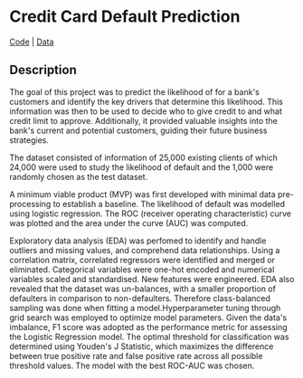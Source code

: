 # Credit Card Default Prediction
[Code]() | [Data]()

## Description
The goal of this project was to predict the likelihood of for a bank's customers and identify the key drivers that determine this likelihood. This information was then to be used to decide who to give credit to and what credit limit to approve. Additionally, it provided valuable insights into the bank's current and potential customers, guiding their future business strategies.

The dataset consisted of information of 25,000 existing clients of which 24,000 were used to study the likelihood of default and the 1,000 were randomly chosen as the test dataset.

A minimum viable product (MVP) was first developed with minimal data pre-processing to establish a baseline. The likelihood of default was modelled using logistic regression. The ROC (receiver operating characteristic) curve was plotted and the area under the curve (AUC) was computed.

Exploratory data analysis (EDA) was perfomed to identify and handle outliers and missing values, and comprehend data relationships. Using a correlation matrix, correlated regressors were identified and merged or eliminated. Categorical variables were one-hot encoded and numerical variables scaled and standardised. New features were engineered. EDA also revealed that the dataset was un-balances, with a smaller proportion of defaulters in comparison to non-defaulters. Therefore class-balanced sampling was done when fitting a model.Hyperparameter tuning through grid search was employed to optimize model parameters. Given the data's imbalance, F1 score was adopted as the performance metric for assessing the Logistic Regression model. The optimal threshold for classification was determined using Youden's J Statistic, which maximizes the difference between true positive rate and false positive rate across all possible threshold values. The model with the best ROC-AUC was chosen.
